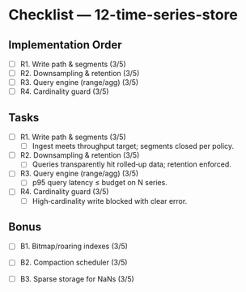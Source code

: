# Checklist — 12-time-series-store

## Implementation Order
- [ ] R1. Write path & segments (3/5)
- [ ] R2. Downsampling & retention (3/5)
- [ ] R3. Query engine (range/agg) (3/5)
- [ ] R4. Cardinality guard (3/5)

## Tasks

- [ ] R1. Write path & segments (3/5)
  - [ ] Ingest meets throughput target; segments closed per policy.

- [ ] R2. Downsampling & retention (3/5)
  - [ ] Queries transparently hit rolled‑up data; retention enforced.

- [ ] R3. Query engine (range/agg) (3/5)
  - [ ] p95 query latency ≤ budget on N series.

- [ ] R4. Cardinality guard (3/5)
  - [ ] High‑cardinality write blocked with clear error.

## Bonus

- [ ] B1. Bitmap/roaring indexes (3/5)

- [ ] B2. Compaction scheduler (3/5)

- [ ] B3. Sparse storage for NaNs (3/5)
